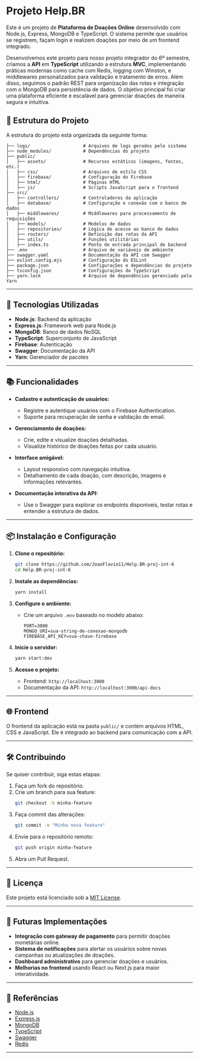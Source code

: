 # Projeto Help.BR

Este é um projeto de **Plataforma de Doações Online** desenvolvido com Node.js, Express, MongoDB e TypeScript. O sistema permite que usuários se registrem, façam login e realizem doações por meio de um frontend integrado.

Desenvolvemos este projeto para nosso projeto integrador do 6º semestre, criamos a **API** em **TypeScript** utilizando a estrutura **MVC**, implementando práticas modernas como cache com Redis, logging com Winston, e middlewares personalizados para validação e tratamento de erros. Além disso, seguimos o padrão REST para organização das rotas e integração com o MongoDB para persistência de dados. O objetivo principal foi criar uma plataforma eficiente e escalável para gerenciar doações de maneira segura e intuitiva.

## 📁 Estrutura do Projeto

A estrutura do projeto está organizada da seguinte forma:

```
├── logs/                    # Arquivos de logs gerados pelo sistema
├── node_modules/            # Dependências do projeto
├── public/
│   ├── assets/              # Recursos estáticos (imagens, fontes, etc.)
│   ├── css/                 # Arquivos de estilo CSS
│   ├── firebase/            # Configuração do Firebase
│   ├── html/                # Páginas HTML
│   ├── js/                  # Scripts JavaScript para o frontend
├── src/
│   ├── controllers/         # Controladores da aplicação
│   ├── database/            # Configuração e conexão com o banco de dados
│   ├── middlewares/         # Middlewares para processamento de requisições
│   ├── models/              # Modelos de dados
│   ├── repositories/        # Lógica de acesso ao banco de dados
│   ├── routers/             # Definição das rotas da API
│   ├── utils/               # Funções utilitárias
│   ├── index.ts             # Ponto de entrada principal do backend
├── .env                     # Arquivo de variáveis de ambiente
├── swagger.yaml             # Documentação da API com Swagger
├── eslint.config.mjs        # Configuração do ESLint
├── package.json             # Configurações e dependências do projeto
├── tsconfig.json            # Configurações do TypeScript
├── yarn.lock                # Arquivo de dependências gerenciado pelo Yarn
```

---

## 🚀 Tecnologias Utilizadas

- **Node.js**: Backend da aplicação
- **Express.js**: Framework web para Node.js
- **MongoDB**: Banco de dados NoSQL
- **TypeScript**: Superconjunto de JavaScript
- **Firebase**: Autenticação
- **Swagger**: Documentação da API
- **Yarn**: Gerenciador de pacotes

---

## 📚 Funcionalidades

- **Cadastro e autenticação de usuários:**
  - Registre e autentique usuários com o Firebase Authentication.
  - Suporte para recuperação de senha e validação de email.

- **Gerenciamento de doações:**
  - Crie, edite e visualize doações detalhadas.
  - Visualize histórico de doações feitas por cada usuário.

- **Interface amigável:**
  - Layout responsivo com navegação intuitiva.
  - Detalhamento de cada doação, com descrição, imagens e informações relevantes.

- **Documentação interativa da API:**
  - Use o Swagger para explorar os endpoints disponíveis, testar rotas e entender a estrutura de dados.


---

## 📦 Instalação e Configuração

1. **Clone o repositório:**
   ```bash
   git clone https://github.com/JoaoFlavio11/Help.BR-proj-int-6
   cd Help.BR-proj-int-6
   ```

2. **Instale as dependências:**
   ```bash
   yarn install
   ```

3. **Configure o ambiente:**
   - Crie um arquivo `.env` baseado no modelo abaixo:
     ```
     PORT=3000
     MONGO_URI=sua-string-de-conexao-mongodb
     FIREBASE_API_KEY=sua-chave-firebase
     ```

4. **Inicie o servidor:**
   ```bash
   yarn start:dev
   ```

5. **Acesse o projeto:**
   - Frontend: `http://localhost:3000`
   - Documentação da API: `http://localhost:3000/api-docs`

---

## 🌐 Frontend

O frontend da aplicação está na pasta `public/` e contém arquivos HTML, CSS e JavaScript. Ele é integrado ao backend para comunicação com a API.

---

## 🛠️ Contribuindo

Se quiser contribuir, siga estas etapas:

1. Faça um fork do repositório.
2. Crie um branch para sua feature:
   ```bash
   git checkout -b minha-feature
   ```
3. Faça commit das alterações:
   ```bash
   git commit -m "Minha nova feature"
   ```
4. Envie para o repositório remoto:
   ```bash
   git push origin minha-feature
   ```
5. Abra um Pull Request.

---

## 📝 Licença

Este projeto está licenciado sob a [MIT License](LICENSE).

---

## 🔮 Futuras Implementações

- **Integração com gateway de pagamento** para permitir doações monetárias online.
- **Sistema de notificações** para alertar os usuários sobre novas campanhas ou atualizações de doações.
- **Dashboard administrativo** para gerenciar doações e usuários.
- **Melhorias no frontend** usando React ou Next.js para maior interatividade.


---

## 📎 Referências

- [Node.js](https://nodejs.org/)
- [Express.js](https://expressjs.com/)
- [MongoDB](https://www.mongodb.com/)
- [TypeScript](https://www.typescriptlang.org/)
- [Swagger](https://swagger.io/)
- [Redis](https://redis.io/)

---

